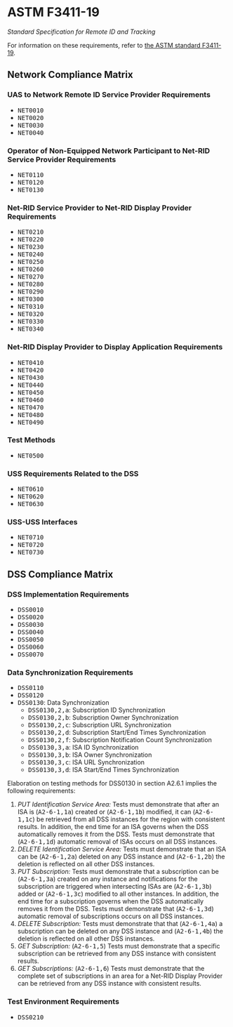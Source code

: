 # ASTM F3411-19

_Standard Specification for Remote ID and Tracking_

For information on these requirements, refer to [the ASTM standard F3411-19](https://www.astm.org/f3411-19.html).

## Network Compliance Matrix

### UAS to Network Remote ID Service Provider Requirements

* <tt>NET0010</tt>
* <tt>NET0020</tt>
* <tt>NET0030</tt>
* <tt>NET0040</tt>

### Operator of Non-Equipped Network Participant to Net-RID Service Provider Requirements

* <tt>NET0110</tt>
* <tt>NET0120</tt>
* <tt>NET0130</tt>

### Net-RID Service Provider to Net-RID Display Provider Requirements

* <tt>NET0210</tt>
* <tt>NET0220</tt>
* <tt>NET0230</tt>
* <tt>NET0240</tt>
* <tt>NET0250</tt>
* <tt>NET0260</tt>
* <tt>NET0270</tt>
* <tt>NET0280</tt>
* <tt>NET0290</tt>
* <tt>NET0300</tt>
* <tt>NET0310</tt>
* <tt>NET0320</tt>
* <tt>NET0330</tt>
* <tt>NET0340</tt>

### Net-RID Display Provider to Display Application Requirements

* <tt>NET0410</tt>
* <tt>NET0420</tt>
* <tt>NET0430</tt>
* <tt>NET0440</tt>
* <tt>NET0450</tt>
* <tt>NET0460</tt>
* <tt>NET0470</tt>
* <tt>NET0480</tt>
* <tt>NET0490</tt>

### Test Methods

* <tt>NET0500</tt>

### USS Requirements Related to the DSS

* <tt>NET0610</tt>
* <tt>NET0620</tt>
* <tt>NET0630</tt>

### USS-USS Interfaces

* <tt>NET0710</tt>
* <tt>NET0720</tt>
* <tt>NET0730</tt>

## DSS Compliance Matrix

### DSS Implementation Requirements

* <tt>DSS0010</tt>
* <tt>DSS0020</tt>
* <tt>DSS0030</tt>
* <tt>DSS0040</tt>
* <tt>DSS0050</tt>
* <tt>DSS0060</tt>
* <tt>DSS0070</tt>

### Data Synchronization Requirements

* <tt>DSS0110</tt>
* <tt>DSS0120</tt>
* <tt>DSS0130</tt>: Data Synchronization
  * <tt>DSS0130,2,a</tt>: Subscription ID Synchronization
  * <tt>DSS0130,2,b</tt>: Subscription Owner Synchronization
  * <tt>DSS0130,2,c</tt>: Subscription URL Synchronization
  * <tt>DSS0130,2,d</tt>: Subscription Start/End Times Synchronization
  * <tt>DSS0130,2,f</tt>: Subscription Notification Count Synchronization
  * <tt>DSS0130,3,a</tt>: ISA ID Synchronization
  * <tt>DSS0130,3,b</tt>: ISA Owner Synchronization
  * <tt>DSS0130,3,c</tt>: ISA URL Synchronization
  * <tt>DSS0130,3,d</tt>: ISA Start/End Times Synchronization

Elaboration on testing methods for DSS0130 in section A2.6.1 implies the following requirements:

1. *PUT Identification Service Area:*  Tests must demonstrate that after an ISA
   is (<tt>A2-6-1,1a</tt>) created or (<tt>A2-6-1,1b</tt>) modified, it can
   (<tt>A2-6-1,1c</tt>) be retrieved from all  DSS instances for the region with
   consistent results.  In addition, the end time for an ISA governs when the
   DSS automatically removes it from the DSS.  Tests must demonstrate that
   (<tt>A2-6-1,1d</tt>) automatic removal of ISAs occurs on all DSS instances.
2. *DELETE Identification Service Area:*  Tests must demonstrate that an ISA can
   be (<tt>A2-6-1,2a</tt>) deleted on any DSS instance and (<tt>A2-6-1,2b</tt>)
   the deletion is reflected on all other DSS instances.
3. *PUT Subscription:*  Tests must demonstrate that a subscription can be
   (<tt>A2-6-1,3a</tt>) created on any instance and notifications for the subscription are
   triggered when intersecting ISAs are (<tt>A2-6-1,3b</tt>) added or (<tt>A2-6-1,3c</tt>) modified to all
   other instances.  In addition, the end time for a subscription governs when
   the DSS automatically removes it from the DSS.  Tests must demonstrate that
   (<tt>A2-6-1,3d</tt>) automatic removal of subscriptions occurs on all DSS instances.
4. *DELETE Subscription:*  Tests must demonstrate that that (<tt>A2-6-1,4a</tt>) a
   subscription can be deleted on any DSS instance and (<tt>A2-6-1,4b</tt>) the deletion is
   reflected on all other DSS instances.
5. *GET Subscription:*  (<tt>A2-6-1,5</tt>) Tests must demonstrate that a specific subscription can
   be retrieved from any DSS instance with consistent results.
6. *GET Subscriptions:*  (<tt>A2-6-1,6</tt>) Tests must demonstrate that the complete set of
   subscriptions in an area for a Net-RID Display Provider can be retrieved from
   any DSS instance with consistent results.

### Test Environment Requirements

* <tt>DSS0210</tt>
